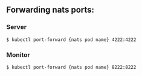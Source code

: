 ## Forwarding nats ports:


### Server

```
$ kubectl port-forward {nats pod name} 4222:4222
```


### Monitor
```
$ kubectl port-forward {nats pod name} 8222:8222
```

